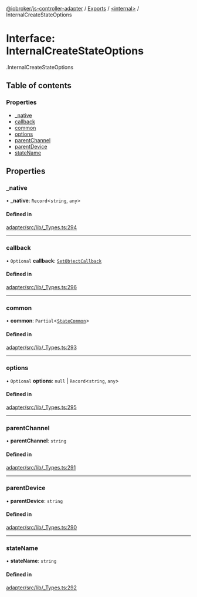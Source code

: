 [@iobroker/js-controller-adapter](../README.md) / [Exports](../modules.md) / [<internal\>](../modules/internal_.md) / InternalCreateStateOptions

# Interface: InternalCreateStateOptions

[<internal>](../modules/internal_.md).InternalCreateStateOptions

## Table of contents

### Properties

- [\_native](internal_.InternalCreateStateOptions.md#_native)
- [callback](internal_.InternalCreateStateOptions.md#callback)
- [common](internal_.InternalCreateStateOptions.md#common)
- [options](internal_.InternalCreateStateOptions.md#options)
- [parentChannel](internal_.InternalCreateStateOptions.md#parentchannel)
- [parentDevice](internal_.InternalCreateStateOptions.md#parentdevice)
- [stateName](internal_.InternalCreateStateOptions.md#statename)

## Properties

### \_native

• **\_native**: `Record`<`string`, `any`\>

#### Defined in

[adapter/src/lib/_Types.ts:294](https://github.com/ioBroker/ioBroker.js-controller/blob/96c4ec99/packages/adapter/src/lib/_Types.ts#L294)

___

### callback

• `Optional` **callback**: [`SetObjectCallback`](../modules/internal_.md#setobjectcallback)

#### Defined in

[adapter/src/lib/_Types.ts:296](https://github.com/ioBroker/ioBroker.js-controller/blob/96c4ec99/packages/adapter/src/lib/_Types.ts#L296)

___

### common

• **common**: `Partial`<[`StateCommon`](internal_.StateCommon.md)\>

#### Defined in

[adapter/src/lib/_Types.ts:293](https://github.com/ioBroker/ioBroker.js-controller/blob/96c4ec99/packages/adapter/src/lib/_Types.ts#L293)

___

### options

• `Optional` **options**: ``null`` \| `Record`<`string`, `any`\>

#### Defined in

[adapter/src/lib/_Types.ts:295](https://github.com/ioBroker/ioBroker.js-controller/blob/96c4ec99/packages/adapter/src/lib/_Types.ts#L295)

___

### parentChannel

• **parentChannel**: `string`

#### Defined in

[adapter/src/lib/_Types.ts:291](https://github.com/ioBroker/ioBroker.js-controller/blob/96c4ec99/packages/adapter/src/lib/_Types.ts#L291)

___

### parentDevice

• **parentDevice**: `string`

#### Defined in

[adapter/src/lib/_Types.ts:290](https://github.com/ioBroker/ioBroker.js-controller/blob/96c4ec99/packages/adapter/src/lib/_Types.ts#L290)

___

### stateName

• **stateName**: `string`

#### Defined in

[adapter/src/lib/_Types.ts:292](https://github.com/ioBroker/ioBroker.js-controller/blob/96c4ec99/packages/adapter/src/lib/_Types.ts#L292)
